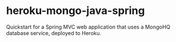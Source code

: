 heroku-mongo-java-spring
========================

Quickstart for a Spring MVC web application that uses a MongoHQ database service, deployed to Heroku.
